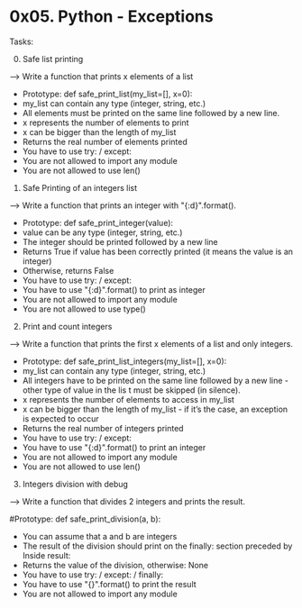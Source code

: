 # 0x05. Python - Exceptions

Tasks:

0. Safe list printing

--> Write a function that prints x elements of a list
  * Prototype: def safe_print_list(my_list=[], x=0):
  * my_list can contain any type (integer, string, etc.)
  * All elements must be printed on the same line followed by a new line.
  * x represents the number of elements to print
  * x can be bigger than the length of my_list
  * Returns the real number of elements printed
  * You have to use try: / except:
  * You are not allowed to import any module
  * You are not allowed to use len()



1. Safe Printing of an integers list

--> Write a function that prints an integer with "{:d}".format().

 * Prototype: def safe_print_integer(value):
 * value can be any type (integer, string, etc.)
 * The integer should be printed followed by a new line
 * Returns True if value has been correctly printed (it means the value is an integer)
 * Otherwise, returns False
 * You have to use try: / except:
 * You have to use "{:d}".format() to print as integer
 * You are not allowed to import any module
 * You are not allowed to use type()




2. Print and count integers

--> Write a function that prints the first x elements of a list and only integers.

 * Prototype: def safe_print_list_integers(my_list=[], x=0):
 * my_list can contain any type (integer, string, etc.)
 * All integers have to be printed on the same line followed by a new line - other type of value in the lis   t must be skipped (in silence).
 * x represents the number of elements to access in my_list
 * x can be bigger than the length of my_list - if it’s the case, an exception is expected to occur
 * Returns the real number of integers printed
 * You have to use try: / except:
 * You have to use "{:d}".format() to print an integer
 * You are not allowed to import any module
 * You are not allowed to use len()


3. Integers division with debug

--> Write a function that divides 2 integers and prints the result.

#Prototype: def safe_print_division(a, b):
 * You can assume that a and b are integers
 * The result of the division should print on the finally: section preceded by Inside result:
 * Returns the value of the division, otherwise: None
 * You have to use try: / except: / finally:
 * You have to use "{}".format() to print the result
 * You are not allowed to import any module
